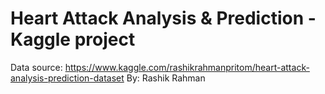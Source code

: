 # Heart Attack Analysis & Prediction - Kaggle project

Data source: https://www.kaggle.com/rashikrahmanpritom/heart-attack-analysis-prediction-dataset
By: Rashik Rahman
